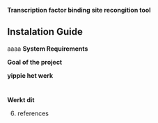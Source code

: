 **Transcription factor binding site recongition tool**


## **Instalation Guide** ##
aaaa
**System Requirements**

**Goal of the project**

**yippie het werk**
#

**Werkt dit**





6. references
